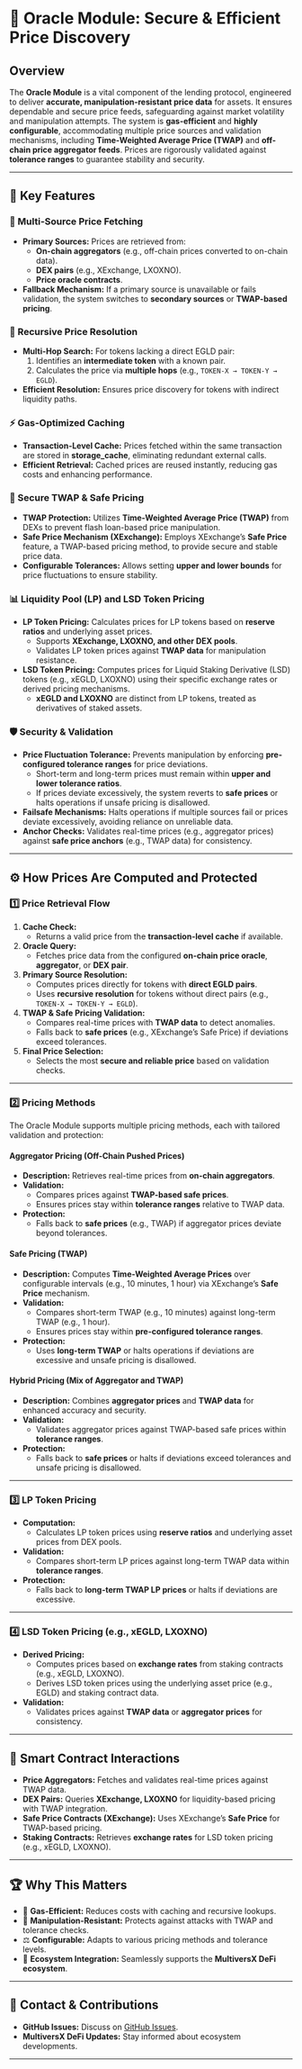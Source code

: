 # 🔮 Oracle Module: Secure & Efficient Price Discovery

## Overview

The **Oracle Module** is a vital component of the lending protocol, engineered to deliver **accurate, manipulation-resistant price data** for assets. It ensures dependable and secure price feeds, safeguarding against market volatility and manipulation attempts. The system is **gas-efficient** and **highly configurable**, accommodating multiple price sources and validation mechanisms, including **Time-Weighted Average Price (TWAP)** and **off-chain price aggregator feeds**. Prices are rigorously validated against **tolerance ranges** to guarantee stability and security.

---

## 🚀 Key Features

### 🏦 Multi-Source Price Fetching

- **Primary Sources:** Prices are retrieved from:
  - **On-chain aggregators** (e.g., off-chain prices converted to on-chain data).
  - **DEX pairs** (e.g., XExchange, LXOXNO).
  - **Price oracle contracts**.
- **Fallback Mechanism:** If a primary source is unavailable or fails validation, the system switches to **secondary sources** or **TWAP-based pricing**.

### 🔄 Recursive Price Resolution

- **Multi-Hop Search:** For tokens lacking a direct EGLD pair:
  1. Identifies an **intermediate token** with a known pair.
  2. Calculates the price via **multiple hops** (e.g., `TOKEN-X → TOKEN-Y → EGLD`).
- **Efficient Resolution:** Ensures price discovery for tokens with indirect liquidity paths.

### ⚡ Gas-Optimized Caching

- **Transaction-Level Cache:** Prices fetched within the same transaction are stored in **storage_cache**, eliminating redundant external calls.
- **Efficient Retrieval:** Cached prices are reused instantly, reducing gas costs and enhancing performance.

### 🏰 Secure TWAP & Safe Pricing

- **TWAP Protection:** Utilizes **Time-Weighted Average Price (TWAP)** from DEXs to prevent flash loan-based price manipulation.
- **Safe Price Mechanism (XExchange):** Employs XExchange’s **Safe Price** feature, a TWAP-based pricing method, to provide secure and stable price data.
- **Configurable Tolerances:** Allows setting **upper and lower bounds** for price fluctuations to ensure stability.

### 📊 Liquidity Pool (LP) and LSD Token Pricing

- **LP Token Pricing:** Calculates prices for LP tokens based on **reserve ratios** and underlying asset prices.
  - Supports **XExchange, LXOXNO, and other DEX pools**.
  - Validates LP token prices against **TWAP data** for manipulation resistance.
- **LSD Token Pricing:** Computes prices for Liquid Staking Derivative (LSD) tokens (e.g., xEGLD, LXOXNO) using their specific exchange rates or derived pricing mechanisms.
  - **xEGLD and LXOXNO** are distinct from LP tokens, treated as derivatives of staked assets.

### 🛡️ Security & Validation

- **Price Fluctuation Tolerance:** Prevents manipulation by enforcing **pre-configured tolerance ranges** for price deviations.
  - Short-term and long-term prices must remain within **upper and lower tolerance ratios**.
  - If prices deviate excessively, the system reverts to **safe prices** or halts operations if unsafe pricing is disallowed.
- **Failsafe Mechanisms:** Halts operations if multiple sources fail or prices deviate excessively, avoiding reliance on unreliable data.
- **Anchor Checks:** Validates real-time prices (e.g., aggregator prices) against **safe price anchors** (e.g., TWAP data) for consistency.

---

## ⚙️ How Prices Are Computed and Protected

### **1️⃣ Price Retrieval Flow**

1. **Cache Check:**
   - Returns a valid price from the **transaction-level cache** if available.
2. **Oracle Query:**
   - Fetches price data from the configured **on-chain price oracle**, **aggregator**, or **DEX pair**.
3. **Primary Source Resolution:**
   - Computes prices directly for tokens with **direct EGLD pairs**.
   - Uses **recursive resolution** for tokens without direct pairs (e.g., `TOKEN-X → TOKEN-Y → EGLD`).
4. **TWAP & Safe Pricing Validation:**
   - Compares real-time prices with **TWAP data** to detect anomalies.
   - Falls back to **safe prices** (e.g., XExchange’s Safe Price) if deviations exceed tolerances.
5. **Final Price Selection:**
   - Selects the most **secure and reliable price** based on validation checks.

---

### **2️⃣ Pricing Methods**

The Oracle Module supports multiple pricing methods, each with tailored validation and protection:

#### **Aggregator Pricing (Off-Chain Pushed Prices)**

- **Description:** Retrieves real-time prices from **on-chain aggregators**.
- **Validation:**
  - Compares prices against **TWAP-based safe prices**.
  - Ensures prices stay within **tolerance ranges** relative to TWAP data.
- **Protection:**
  - Falls back to **safe prices** (e.g., TWAP) if aggregator prices deviate beyond tolerances.

#### **Safe Pricing (TWAP)**

- **Description:** Computes **Time-Weighted Average Prices** over configurable intervals (e.g., 10 minutes, 1 hour) via XExchange’s **Safe Price** mechanism.
- **Validation:**
  - Compares short-term TWAP (e.g., 10 minutes) against long-term TWAP (e.g., 1 hour).
  - Ensures prices stay within **pre-configured tolerance ranges**.
- **Protection:**
  - Uses **long-term TWAP** or halts operations if deviations are excessive and unsafe pricing is disallowed.

#### **Hybrid Pricing (Mix of Aggregator and TWAP)**

- **Description:** Combines **aggregator prices** and **TWAP data** for enhanced accuracy and security.
- **Validation:**
  - Validates aggregator prices against TWAP-based safe prices within **tolerance ranges**.
- **Protection:**
  - Falls back to **safe prices** or halts if deviations exceed tolerances and unsafe pricing is disallowed.

---

### **3️⃣ LP Token Pricing**

- **Computation:**
  - Calculates LP token prices using **reserve ratios** and underlying asset prices from DEX pools.
- **Validation:**
  - Compares short-term LP prices against long-term TWAP data within **tolerance ranges**.
- **Protection:**
  - Falls back to **long-term TWAP LP prices** or halts if deviations are excessive.

---

### **4️⃣ LSD Token Pricing (e.g., xEGLD, LXOXNO)**

- **Derived Pricing:**
  - Computes prices based on **exchange rates** from staking contracts (e.g., xEGLD, LXOXNO).
  - Derives LSD token prices using the underlying asset price (e.g., EGLD) and staking contract data.
- **Validation:**
  - Validates prices against **TWAP data** or **aggregator prices** for consistency.

---

## 🔗 Smart Contract Interactions

- **Price Aggregators:** Fetches and validates real-time prices against TWAP data.
- **DEX Pairs:** Queries **XExchange, LXOXNO** for liquidity-based pricing with TWAP integration.
- **Safe Price Contracts (XExchange):** Uses XExchange’s **Safe Price** for TWAP-based pricing.
- **Staking Contracts:** Retrieves **exchange rates** for LSD token pricing (e.g., xEGLD, LXOXNO).

---

## 🏆 Why This Matters

- 🚀 **Gas-Efficient:** Reduces costs with caching and recursive lookups.
- 🔐 **Manipulation-Resistant:** Protects against attacks with TWAP and tolerance checks.
- ⚖️ **Configurable:** Adapts to various pricing methods and tolerance levels.
- 🤝 **Ecosystem Integration:** Seamlessly supports the **MultiversX DeFi ecosystem**.

---

## 📩 Contact & Contributions

- **GitHub Issues:** Discuss on [GitHub Issues](https://github.com/).
- **MultiversX DeFi Updates:** Stay informed about ecosystem developments.

---
